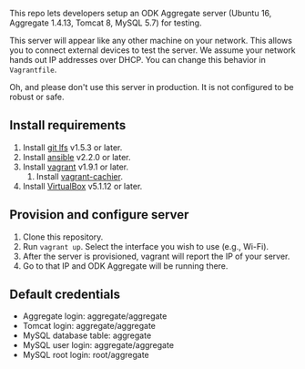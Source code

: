 This repo lets developers setup an ODK Aggregate server (Ubuntu 16, Aggregate 1.4.13, Tomcat 8, MySQL 5.7) for testing. 

This server will appear like any other machine on your network. This allows you to connect external devices to test the server. We assume your network hands out IP addresses over DHCP. You can change this behavior in `Vagrantfile`.

Oh, and please don't use this server in production. It is not configured to be robust or safe.

## Install requirements
1. Install [git lfs](https://git-lfs.github.com) v1.5.3 or later. 
1. Install [ansible](https://docs.ansible.com/ansible/intro_installation.html) v2.2.0 or later.
1. Install [vagrant](https://www.vagrantup.com/docs/installation) v1.9.1 or later.
	1. Install [vagrant-cachier](https://github.com/fgrehm/vagrant-cachier).
1. Install [VirtualBox](https://www.virtualbox.org/wiki/Downloads) v5.1.12 or later.

## Provision and configure server
1. Clone this repository.
1. Run `vagrant up`. Select the interface you wish to use (e.g., Wi-Fi).
1. After the server is provisioned, vagrant will report the IP of your server.
1. Go to that IP and ODK Aggregate will be running there.

## Default credentials
* Aggregate login: aggregate/aggregate
* Tomcat login: aggregate/aggregate
* MySQL database table: aggregate
* MySQL user login: aggregate/aggregate
* MySQL root login: root/aggregate